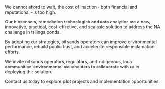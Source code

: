 We cannot afford to wait, the cost of inaction - both financial and reputational - is too high. 

Our biosensors, remediation technologies and data analytics are a new, innovative, practical, cost-effective, and scalable solution to address the NA challenge in tailings ponds.

By adopting our strategies, oil sands operators can improve environmental performance, rebuild public trust, and accelerate responsible reclamation efforts.

We invite oil sands operators, regulators, and Indigenous, local communities’ environmental stakeholders to collaborate with us in deploying this solution.

Contact us today to explore pilot projects and implementation opportunities.